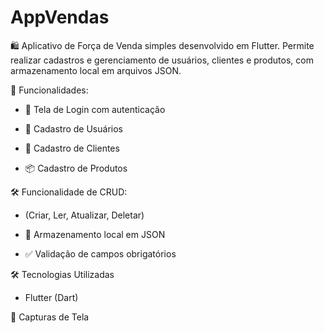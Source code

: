 # AppVendas
🛍️ Aplicativo de Força de Venda simples desenvolvido em Flutter. Permite realizar cadastros e gerenciamento de usuários, clientes e produtos, com armazenamento local em arquivos JSON.

🚀 Funcionalidades:

- 🔐 Tela de Login com autenticação

- 👤 Cadastro de Usuários

- 🧾 Cadastro de Clientes

- 📦 Cadastro de Produtos

🛠️ Funcionalidade de CRUD:

- (Criar, Ler, Atualizar, Deletar)

- 💾 Armazenamento local em JSON

- ✅ Validação de campos obrigatórios

🛠️ Tecnologias Utilizadas
- Flutter (Dart)

📸 Capturas de Tela